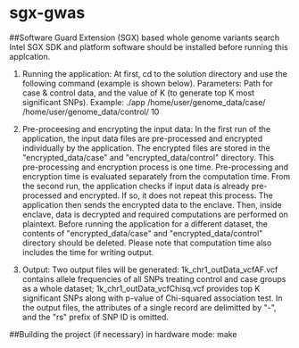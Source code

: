 # sgx-gwas

##Software Guard Extension (SGX) based whole genome variants search
Intel SGX SDK and platform software should be installed before running this applcation.
1. Running the application: 
   At first, cd to the solution directory and use the following command (example is shown below).
   Parameters: Path for case & control data, and the value of K (to generate top K most significant SNPs).
   Example: ./app /home/user/genome_data/case/ /home/user/genome_data/control/ 10

2. Pre-proceesing and encrypting the input data:
   In the first run of the application, the input data files are pre-processed and encrypted individually by the application. The encrypted files are stored in the "encrypted_data/case" and "encrypted_data/control" directory. This pre-processing and encryption process is one time. Pre-processing and encryption time is evaluated separately from the computation time. From the second run, the application checks if input data is already pre-processed and encrypted. If so, it does not repeat this process. The application then sends the encrypted data to the enclave. Then, inside enclave, data is decrypted and required computations are performed on plaintext.
   Before running the application for a different dataset, the contents of "encrypted_data/case" and "encrypted_data/control" directory should be deleted.
   Please note that computation time also includes the time for writing output.

3. Output: Two output files will be generated: 1k_chr1_outData_vcfAF.vcf contains allele frequencies of all SNPs treating control and case groups as a whole dataset; 1k_chr1_outData_vcfChisq.vcf provides top K significant SNPs along with p-value of Chi-squared association test.
In the output files, the attributes of a single record are delimitted by "-", and the "rs" prefix of SNP ID is omitted.

##Building the project (if necessary) in hardware mode:
make
